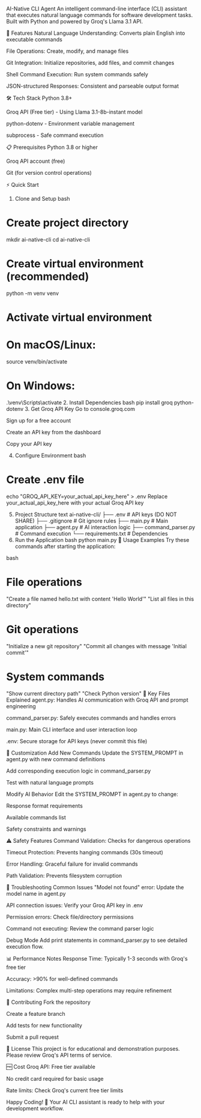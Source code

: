 AI-Native CLI Agent
An intelligent command-line interface (CLI) assistant that executes natural language commands for software development tasks. Built with Python and powered by Groq's Llama 3.1 API.

🚀 Features
Natural Language Understanding: Converts plain English into executable commands

File Operations: Create, modify, and manage files

Git Integration: Initialize repositories, add files, and commit changes

Shell Command Execution: Run system commands safely

JSON-structured Responses: Consistent and parseable output format

🛠️ Tech Stack
Python 3.8+

Groq API (Free tier) - Using Llama 3.1-8b-instant model

python-dotenv - Environment variable management

subprocess - Safe command execution

📋 Prerequisites
Python 3.8 or higher

Groq API account (free)

Git (for version control operations)

⚡ Quick Start
1. Clone and Setup
bash
# Create project directory
mkdir ai-native-cli
cd ai-native-cli

# Create virtual environment (recommended)
python -m venv venv

# Activate virtual environment
# On macOS/Linux:
source venv/bin/activate
# On Windows:
.\venv\Scripts\activate
2. Install Dependencies
bash
pip install groq python-dotenv
3. Get Groq API Key
Go to console.groq.com

Sign up for a free account

Create an API key from the dashboard

Copy your API key

4. Configure Environment
bash
# Create .env file
echo "GROQ_API_KEY=your_actual_api_key_here" > .env
Replace your_actual_api_key_here with your actual Groq API key

5. Project Structure
text
ai-native-cli/
├── .env                    # API keys (DO NOT SHARE)
├── .gitignore             # Git ignore rules
├── main.py                # Main application
├── agent.py               # AI interaction logic
├── command_parser.py      # Command execution
└── requirements.txt       # Dependencies
6. Run the Application
bash
python main.py
🎯 Usage Examples
Try these commands after starting the application:

bash
# File operations
"Create a file named hello.txt with content 'Hello World'"
"List all files in this directory"

# Git operations  
"Initialize a new git repository"
"Commit all changes with message 'Initial commit'"

# System commands
"Show current directory path"
"Check Python version"
📁 Key Files Explained
agent.py: Handles AI communication with Groq API and prompt engineering

command_parser.py: Safely executes commands and handles errors

main.py: Main CLI interface and user interaction loop

.env: Secure storage for API keys (never commit this file)

🔧 Customization
Add New Commands
Update the SYSTEM_PROMPT in agent.py with new command definitions

Add corresponding execution logic in command_parser.py

Test with natural language prompts

Modify AI Behavior
Edit the SYSTEM_PROMPT in agent.py to change:

Response format requirements

Available commands list

Safety constraints and warnings

⚠️ Safety Features
Command Validation: Checks for dangerous operations

Timeout Protection: Prevents hanging commands (30s timeout)

Error Handling: Graceful failure for invalid commands

Path Validation: Prevents filesystem corruption

🐛 Troubleshooting
Common Issues
"Model not found" error: Update the model name in agent.py

API connection issues: Verify your Groq API key in .env

Permission errors: Check file/directory permissions

Command not executing: Review the command parser logic

Debug Mode
Add print statements in command_parser.py to see detailed execution flow.

📊 Performance Notes
Response Time: Typically 1-3 seconds with Groq's free tier

Accuracy: >90% for well-defined commands

Limitations: Complex multi-step operations may require refinement

🤝 Contributing
Fork the repository

Create a feature branch

Add tests for new functionality

Submit a pull request

📄 License
This project is for educational and demonstration purposes. Please review Groq's API terms of service.

🆓 Cost
Groq API: Free tier available

No credit card required for basic usage

Rate limits: Check Groq's current free tier limits

Happy Coding! 🚀 Your AI CLI assistant is ready to help with your development workflow.

